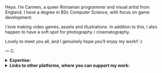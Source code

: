 Heya. I’m Carmen, a queer Romanian programmer and visual artist from England. I have a degree in BSc Computer Science, with focus on game development. </p>
I love making video games, assets and illustrations. In addition to this, I also happen to have a soft spot for photography / cinematography. </p>
Lovely to meet you all, and I genuinely hope you’ll enjoy my work!! :) </p>
— C.

<details>
 <summary> <b> Expertise: </b> </summary> <blockquote>
 <br>

 <details>
  <summary> <b> Programming languages: </b> </summary> <blockquote>
  <br>
  <img src="https://img.shields.io/badge/Java-3a75b0?style=for-the-badge" />
  <img src="https://img.shields.io/badge/C-A8B9CC?style=for-the-badge&logo=C&logoColor=white" />
  <img src="https://img.shields.io/badge/C++-00599C?style=for-the-badge&logo=Cplusplus&logoColor=white" />
  <img src="https://img.shields.io/badge/C Sharp-239120?style=for-the-badge&logo=Csharp&logoColor=white" />
  <br>
  <img src="https://img.shields.io/badge/OpenGL-5586A4?style=for-the-badge&logo=opengl&logoColor=white" />
  <br>

  <details>
   <summary> <b> also familiar with: </b> </summary>
   <br>
   <img src="https://img.shields.io/badge/Bash Shell-4EAA25?style=for-the-badge&logo=gnu bash&logoColor=white" />
   <img src="https://img.shields.io/badge/MATLAB-0076a8?style=for-the-badge" />
   <img src="https://img.shields.io/badge/HTML-E34F26?style=for-the-badge&logo=html5&logoColor=white" />
   <img src="https://img.shields.io/badge/CSS-1572B6?style=for-the-badge&logo=css3&logoColor=white" />
   <img src="https://img.shields.io/badge/Python-3776AB?style=for-the-badge&logo=python&logoColor=white" />
  </details>
 </details>
 <br>

 <details>
  <summary> <b> Software: </b> </summary> <blockquote>
  <br>
  <img src="https://img.shields.io/badge/Unity-000000?style=for-the-badge&logo=unity&logoColor=white" />
  <img src="https://img.shields.io/badge/Visual Studio-5C2D91?style=for-the-badge&logo=visualstudio&logoColor=white" />
  <img src="https://img.shields.io/badge/Visual Studio Code-007ACC?style=for-the-badge&logo=visualstudiocode&logoColor=white" />
  <br>
  <img src="https://img.shields.io/badge/Adobe Photoshop-31A8FF?style=for-the-badge&logo=adobephotoshop&logoColor=white" />
  <img src="https://img.shields.io/badge/Autodesk 3ds Max-38a6cc?style=for-the-badge" />
  <img src="https://img.shields.io/badge/Aseprite-7D929E?style=for-the-badge&logo=aseprite&logoColor=white" />
  <br>

  <details>
   <summary> <b> also familiar with: </b> </summary>
   <br>
   <img src="https://img.shields.io/badge/Notion-000000?style=for-the-badge&logo=notion&logoColor=white" />
   <img src="https://img.shields.io/badge/Sublime Text-FF9800?style=for-the-badge&logo=sublimetext&logoColor=white" />
   <img src="https://img.shields.io/badge/Adobe Acrobat-EC1C24?style=for-the-badge&logo=adobeacrobatreader&logoColor=white" />
   <img src="https://img.shields.io/badge/Camtasia-98c92d?style=for-the-badge" />
   <img src="https://img.shields.io/badge/Canva-00C4CC?style=for-the-badge&logo=canva&logoColor=white" />
  </details>
 </details>
 <br>

 <details>
  <summary> <b> Skills: </b> </summary> <blockquote>
  <br>
  <img src="https://img.shields.io/badge/programming-C8C2BC?style=for-the-badge" />
  <img src="https://img.shields.io/badge/game development-C8C2BC?style=for-the-badge" />
  <img src="https://img.shields.io/badge/software development-C8C2BC?style=for-the-badge" />
  <img src="https://img.shields.io/badge/algorithms & data structures-C8C2BC?style=for-the-badge" /
  <img src="https://img.shields.io/badge/computing principles-C8C2BC?style=for-the-badge" />
  <img src="https://img.shields.io/badge/mathematics-C8C2BC?style=for-the-badge" />
  <br>
  <br>
  <img src="https://img.shields.io/badge/digital painting-C8C2BC?style=for-the-badge" />
  <img src="https://img.shields.io/badge/drawing-C8C2BC?style=for-the-badge" />
  <img src="https://img.shields.io/badge/sketching-C8C2BC?style=for-the-badge" />
  <img src="https://img.shields.io/badge/illustration-C8C2BC?style=for-the-badge" />
  <br>

  <details>
   <summary> <b> also familiar with: </b> </summary>
   <br>
   <img src="https://img.shields.io/badge/computer graphics-C8C2BC?style=for-the-badge" />
   <img src="https://img.shields.io/badge/audiovisual recognition system development-C8C2BC?style=for-the-badge" />
   <br>
   <br>
   <img src="https://img.shields.io/badge/concept design-C8C2BC?style=for-the-badge" />
   <img src="https://img.shields.io/badge/concept art-C8C2BC?style=for-the-badge" />
   <img src="https://img.shields.io/badge/shading-C8C2BC?style=for-the-badge" />
   <img src="https://img.shields.io/badge/rendering-C8C2BC?style=for-the-badge" />
   <img src="https://img.shields.io/badge/character design-C8C2BC?style=for-the-badge" />
   <img src="https://img.shields.io/badge/portraiture-C8C2BC?style=for-the-badge" />
   <img src="https://img.shields.io/badge/pixel art-C8C2BC?style=for-the-badge" />
   <br>
   <br>
   <img src="https://img.shields.io/badge/3D modelling-C8C2BC?style=for-the-badge" />
   <img src="https://img.shields.io/badge/character modelling-C8C2BC?style=for-the-badge" />
   <img src="https://img.shields.io/badge/rigging-C8C2BC?style=for-the-badge" />
   <img src="https://img.shields.io/badge/3D animation-C8C2BC?style=for-the-badge" />
   <img src="https://img.shields.io/badge/2D animation-C8C2BC?style=for-the-badge" />
   <img src="https://img.shields.io/badge/character animation-C8C2BC?style=for-the-badge" />
   <br>
   <br>
   <img src="https://img.shields.io/badge/game design-C8C2BC?style=for-the-badge" />
   <img src="https://img.shields.io/badge/level design-C8C2BC?style=for-the-badge" />
   <img src="https://img.shields.io/badge/storyboarding-C8C2BC?style=for-the-badge" />
   <img src="https://img.shields.io/badge/motion capture-C8C2BC?style=for-the-badge" />
   <img src="https://img.shields.io/badge/video editing-C8C2BC?style=for-the-badge" />
   <br>
   <br>
   <img src="https://img.shields.io/badge/web design-C8C2BC?style=for-the-badge" />
   <img src="https://img.shields.io/badge/web development-C8C2BC?style=for-the-badge" />
   <img src="https://img.shields.io/badge/networks development-C8C2BC?style=for-the-badge" />
   <br>
   <br>
   <img src="https://img.shields.io/badge/systems development-C8C2BC?style=for-the-badge" />
   <img src="https://img.shields.io/badge/project management-C8C2BC?style=for-the-badge" />
   <img src="https://img.shields.io/badge/agile-C8C2BC?style=for-the-badge" />
  </details>
  <br>
  
  <details>
   <summary> <b> hobbies: </b> </summary>
   <br>
   <img src="https://img.shields.io/badge/photography-C8C2BC?style=for-the-badge" />
   <img src="https://img.shields.io/badge/hdri photography-C8C2BC?style=for-the-badge" />
   <img src="https://img.shields.io/badge/writing-C8C2BC?style=for-the-badge" />
   <img src="https://img.shields.io/badge/traditional art-C8C2BC?style=for-the-badge" />
   <img src="https://img.shields.io/badge/painting-C8C2BC?style=for-the-badge" />
  </details>
 </details>
</details>

<details>
 <summary> <b> Links to other platforms, where you can support my work: </b> </summary> <blockquote>
 <br>
 <details>
  <summary> <b> resume / portfolio: </b> </summary>
  <br>
  <a href="" target="_blank"> <img src="https://img.shields.io/badge/Linkedin-0A66C2?style=for-the-badge&logo=linkedin&logoColor=white" /> </a>
  <a href="https://www.artstation.com/lu_carmenrd" target="_blank"> <img src="https://img.shields.io/badge/ArtStation-13AFF0?style=for-the-badge&logo=artstation&logoColor=white" /> </a>
  <a href="https://www.behance.net/lu-carmenrd" target="_blank"> <img src="https://img.shields.io/badge/Behance-1769FF?style=for-the-badge&logo=behance&logoColor=white" /> </a>
  <a href="https://lucie-raoux.tumblr.com/" target="_blank"> <img src="https://img.shields.io/badge/Tumblr-36465D?style=for-the-badge&logo=tumblr&logoColor=white" /> </a>
  <a href="https://vimeo.com/lucarmenrd" target="_blank"> <img src="https://img.shields.io/badge/Vimeo-1AB7EA?style=for-the-badge&logo=vimeo&logoColor=white" /> </a>
  <a href="https://lucarmenrd.itch.io/" target="_blank"> <img src="https://img.shields.io/badge/Itch.io-FA5C5C?style=for-the-badge&logo=itchdotio&logoColor=white" /> </a>
 </details>

 <details>
  <summary> <b> devlogs: </b> </summary>
  <br>
  <a href="https://mastodon.gamedev.place/@lu_carmenrd" target="_blank"> <img src="https://img.shields.io/badge/Mastodon-6364FF?style=for-the-badge&logo=mastodon&logoColor=white" /> </a>
  <a href="https://cohost.org/lu-carmenrd" target="_blank"> <img src="https://img.shields.io/badge/cohost-83254f?style=for-the-badge" /> </a>
 </details>

 <details>
  <summary> <b> devlogs and artwork: </b> </summary>
  <br>
  <a href="https://twitter.com/lucie_raoux?t=-bhoxfmpuLilcT17VgbsFQ&s=09" target="_blank"> <img src="https://img.shields.io/badge/Twitter-1DA1F2?style=for-the-badge&logo=twitter&logoColor=white" /> </a>
  <a href="" target="_blank"> <img src="https://img.shields.io/badge/Hive social-FF7A00?style=for-the-badge" /> </a>
 </details>

 <details>
  <summary> <b> artwork only: </b> </summary>
  <br>
  <a href="https://instagram.com/lucie.raouxart?igshid=YmMyMTA2M2Y=" target="_blank"> <img src="https://img.shields.io/badge/Instagram-E4405F?style=for-the-badge&logo=instagram&logoColor=white" /> </a>
  <a href="https://inkblotapp.page.link/a2tF" target="_blank"> <img src="https://img.shields.io/badge/Inkblot-f7033c?style=for-the-badge" /> </a>
  <a href="http://www.artfol.me/lucie_raoux" target="_blank"> <img src="https://img.shields.io/badge/Artfol-ec7480?style=for-the-badge" /> </a>
  <a href="https://www.pillowfort.social/lucie_raoux" target="_blank"> <img src="https://img.shields.io/badge/Pillowfort-232b40?style=for-the-badge" /> </a>
  <a href="https://www.pixiv.net/users/88165849" target="_blank"> <img src="https://img.shields.io/badge/Pixiv-0096FA?style=for-the-badge&logo=pixiv&logoColor=white" /> </a>
 </details>

 <details>
  <summary> <b> photography: </b> </summary>
  <br>
  <a href="https://www.flickr.com/people/lucie_raoux/" target="_blank"> <img src="https://img.shields.io/badge/Flickr-0063DC?style=for-the-badge&logo=flickr&logoColor=white" /> </a>
  <a href="https://500px.com/p/lucie_raoux" target="_blank"> <img src="https://img.shields.io/badge/500px-0099E5?style=for-the-badge&logo=500px&logoColor=white" /> </a>
  <a href="https://vsco.co/lucie-raoux" target="_blank"> <img src="https://img.shields.io/badge/VSCO-000000?style=for-the-badge&logo=vsco&logoColor=white" /> </a>
 </details>
</details>
